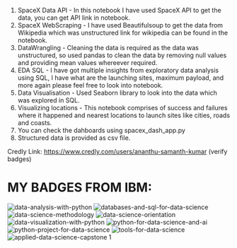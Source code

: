 1. SpaceX Data API - In this notebook I have used SpaceX API to get the data, you can get API link in notebook.
2. SpaceX WebScraping - I have used Beautifulsoup to get the data from Wikipedia which was unstructured link for wikipedia can be found in the notebook.
3. DataWrangling - Cleaning the data is required as the data was unstructured, so used pandas to clean the data by removing null values and providing mean values whereever required.
4. EDA SQL - I have got multiple insights from exploratory data analysis using SQL, I have what are the launching sites, maximum payload, and more again please feel free to look into notebook.
5. Data Visualisation - Used Seaborn library to look into the data which was explored in SQL.
6. Visualizing locations - This notebook comprises of success and failures where it happened and nearest locations to launch sites like cities, roads and coasts.
7. You can check the dahboards using spacex_dash_app.py
8. Structured data is provided as csv file.

Credly Link: https://www.credly.com/users/ananthu-samanth-kumar (verify badges)

# MY BADGES FROM IBM:



![data-analysis-with-python](https://user-images.githubusercontent.com/50511545/230437396-089f22e2-cde5-4fb6-acce-e458a9cb2132.png)
![databases-and-sql-for-data-science](https://user-images.githubusercontent.com/50511545/230437404-aa0aac3d-91b9-4acf-a2f9-7c49d29bf329.png)
![data-science-methodology](https://user-images.githubusercontent.com/50511545/230437406-6f13ac1e-3fd7-4491-a504-ab45eea9e748.png)
![data-science-orientation](https://user-images.githubusercontent.com/50511545/230437411-34d6da36-64b9-4447-8b10-3bdde9a4bbac.png)
![data-visualization-with-python](https://user-images.githubusercontent.com/50511545/230437412-c3c8a22d-8e5d-45e4-ae82-3fc8edf2f321.png)
![python-for-data-science-and-ai](https://user-images.githubusercontent.com/50511545/230437416-7b10764e-d3e6-4359-9c47-9cad9ca17e64.png)
![python-project-for-data-science](https://user-images.githubusercontent.com/50511545/230437420-c84266fb-5a2d-4891-99b6-fdf2f0d15b98.png)
![tools-for-data-science](https://user-images.githubusercontent.com/50511545/230437422-26976cbc-a1bf-4d11-bac9-89b4e5155c7f.png)
![applied-data-science-capstone 1](https://user-images.githubusercontent.com/50511545/230437425-358656f3-1e19-458d-83a2-7b283abc29ad.png)








